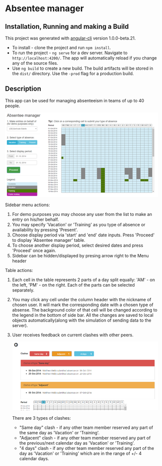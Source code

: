 # Absentee manager

## Installation, Running and making a Build

This project was generated with [angular-cli](https://github.com/angular/angular-cli) version 1.0.0-beta.21.

* To install - clone the project and run `npm install`.
* To run the project - `ng serve` for a dev server. Navigate to `http://localhost:4200/`. The app will automatically reload if you change any of the source files.
* Use `ng build` to create a new build. The build artifacts will be stored in the `dist/` directory. Use the `-prod` flag for a production build.

## Description
This app can be used for managing absenteeism in teams of up to 40 people.

![screen](./src/assets/screenshot.PNG)  

Sidebar menu actions:

1. For demo purposes you may choose any user from the list to make an entry on his/her behalf.
2. You may specify 'Vacation' or 'Training' as you type of absence or availability by pressing 'Present'.
3. Choose display period via 'start' and 'end' date inputs. Press 'Proceed' to display 'Absentee manager' table.
4. To choose another display period, select desired dates and press 'Proceed' once again.
5. Sidebar can be hidden/displayed by presing arrow right to the Menu header 

Table actions:

1. Each cell in the table represents 2 parts of a day split equally: 'AM' - on the left, 'PM' - on the right. Each of the parts can be selected separately.  

2. You may click any cell under the column header with the nickname of chosen user. 
It will mark the corresponding date with a chosen type of absense. 
The background color of that cell will be changed according to the legend in the bottom of side bar. 
All the changes are saved to local objects automatically(along with the simulation of sending data to the server).

3. User receives feedback on current clashes with other peers. 
    
    ![screen](./src/assets/clashes.PNG)    
    
    There are 3 types of clashes:
    
    * "Same day" clash - if any other team member reserved any part of the same day as 'Vacation' or 'Training'.
    * "Adjacent" clash - if any other team member reserved any part of the previous/next calendar day as 'Vacation' or 'Training'.
    * "4 days" clash - if any other team member reserved any part of the day as 'Vacation' or 'Training' which are in the range of +/- 4 calendar days.
